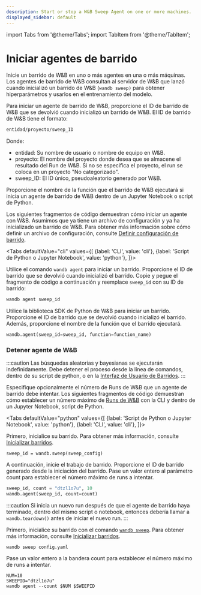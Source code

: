 ```yaml
---
description: Start or stop a W&B Sweep Agent on one or more machines.
displayed_sidebar: default
---
```

import Tabs from '@theme/Tabs';
import TabItem from '@theme/TabItem';

# Iniciar agentes de barrido

<head>
  <title>Iniciar o detener un barrido de W&B</title>
</head>

Inicie un barrido de W&B en uno o más agentes en una o más máquinas. Los agentes de barrido de W&B consultan al servidor de W&B que lanzó cuando inicializó un barrido de W&B (`wandb sweep)` para obtener hiperparámetros y usarlos en el entrenamiento del modelo.

Para iniciar un agente de barrido de W&B, proporcione el ID de barrido de W&B que se devolvió cuando inicializó un barrido de W&B. El ID de barrido de W&B tiene el formato:

```bash
entidad/proyecto/sweep_ID
```

Donde:

* entidad: Su nombre de usuario o nombre de equipo en W&B.
* proyecto: El nombre del proyecto donde desea que se almacene el resultado del Run de W&B. Si no se especifica el proyecto, el run se coloca en un proyecto "No categorizado".
* sweep\_ID: El ID único, pseudoaleatorio generado por W&B.

Proporcione el nombre de la función que el barrido de W&B ejecutará si inicia un agente de barrido de W&B dentro de un Jupyter Notebook o script de Python.

Los siguientes fragmentos de código demuestran cómo iniciar un agente con W&B. Asumimos que ya tiene un archivo de configuración y ya ha inicializado un barrido de W&B. Para obtener más información sobre cómo definir un archivo de configuración, consulte [Definir configuración de barrido](./define-sweep-configuration.md).

<Tabs
  defaultValue="cli"
  values={[
    {label: 'CLI', value: 'cli'},
    {label: 'Script de Python o Jupyter Notebook', value: 'python'},
  ]}>
  <TabItem value="cli">

Utilice el comando `wandb agent` para iniciar un barrido. Proporcione el ID de barrido que se devolvió cuando inicializó el barrido. Copie y pegue el fragmento de código a continuación y reemplace `sweep_id` con su ID de barrido:

```bash
wandb agent sweep_id
```
  </TabItem>
  <TabItem value="python">

Utilice la biblioteca SDK de Python de W&B para iniciar un barrido. Proporcione el ID de barrido que se devolvió cuando inicializó el barrido. Además, proporcione el nombre de la función que el barrido ejecutará.

```python
wandb.agent(sweep_id=sweep_id, function=function_name)
```
  </TabItem>
</Tabs>

### Detener agente de W&B

:::caution
Las búsquedas aleatorias y bayesianas se ejecutarán indefinidamente. Debe detener el proceso desde la línea de comandos, dentro de su script de python, o en la [Interfaz de Usuario de Barridos](./visualize-sweep-results.md).
:::

Especifique opcionalmente el número de Runs de W&B que un agente de barrido debe intentar. Los siguientes fragmentos de código demuestran cómo establecer un número máximo de [Runs de W&B](../../ref/python/run.md) con la CLI y dentro de un Jupyter Notebook, script de Python.

<Tabs
  defaultValue="python"
  values={[
    {label: 'Script de Python o Jupyter Notebook', value: 'python'},
    {label: 'CLI', value: 'cli'},
  ]}>
  <TabItem value="python">

Primero, inicialice su barrido. Para obtener más información, consulte [Inicializar barridos](./initialize-sweeps.md).

```
sweep_id = wandb.sweep(sweep_config)
```

A continuación, inicie el trabajo de barrido. Proporcione el ID de barrido generado desde la iniciación del barrido. Pase un valor entero al parámetro count para establecer el número máximo de runs a intentar.

```python
sweep_id, count = "dtzl1o7u", 10
wandb.agent(sweep_id, count=count)
```

:::caution
Si inicia un nuevo run después de que el agente de barrido haya terminado, dentro del mismo script o notebook, entonces debería llamar a `wandb.teardown()` antes de iniciar el nuevo run.
:::


  </TabItem>

  <TabItem value="cli">

Primero, inicialice su barrido con el comando [`wandb sweep`](../../ref/cli/wandb-sweep.md). Para obtener más información, consulte [Inicializar barridos](./initialize-sweeps.md).

```
wandb sweep config.yaml
```

Pase un valor entero a la bandera count para establecer el número máximo de runs a intentar.

```
NUM=10
SWEEPID="dtzl1o7u"
wandb agent --count $NUM $SWEEPID
```
  </TabItem>
</Tabs>